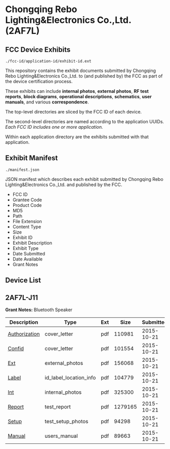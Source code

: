 # Chongqing Rebo Lighting&Electronics Co.,Ltd. (2AF7L)
## FCC Device Exhibits

```
./fcc-id/application-id/exhibit-id.ext
```

This repository contains the exhibit documents submitted by Chongqing Rebo Lighting&Electronics Co.,Ltd. to (and published by) the FCC as part of the device certification process.

These exhibits can include **internal photos**, **external photos**, **RF test reports**, **block diagrams**, **operational descriptions**, **schematics**, **user manuals**, and various **correspondence**.

The top-level directories are sliced by the FCC ID of each device.

The second-level directories are named according to the application UUIDs. *Each FCC ID includes one or more application.*

Within each application directory are the exhibits submitted with that application. 

## Exhibit Manifest

```
./manifest.json
```

JSON manifest which describes each exhibit submitted by Chongqing Rebo Lighting&Electronics Co.,Ltd. and published by the FCC.

- FCC ID
- Grantee Code
- Product Code
- MD5
- Path
- File Extension
- Content Type
- Size
- Exhibit ID
- Exhibit Description
- Exhibit Type
- Date Submitted
- Date Available
- Grant Notes

## Device List
## 2AF7L-J11
**Grant Notes:** Bluetooth Speaker

| Description | Type | Ext | Size | Submitted | Available |
| ----------- | ---- | --- | ---- | --------- | --------- |
| [Authorization](2AF7L-J11/cce2833aa52115c57e67241a56c936f6/2789480.pdf) | cover_letter | pdf | 110981 | 2015-10-21 | 2015-10-21 |
| [Confid](2AF7L-J11/cce2833aa52115c57e67241a56c936f6/2789482.pdf) | cover_letter | pdf | 101554 | 2015-10-21 | 2015-10-21 |
| [Ext](2AF7L-J11/cce2833aa52115c57e67241a56c936f6/2789479.pdf) | external_photos | pdf | 156068 | 2015-10-21 | 2015-10-21 |
| [Label](2AF7L-J11/cce2833aa52115c57e67241a56c936f6/2789481.pdf) | id_label_location_info | pdf | 104779 | 2015-10-21 | 2015-10-21 |
| [Int](2AF7L-J11/cce2833aa52115c57e67241a56c936f6/2789483.pdf) | internal_photos | pdf | 325300 | 2015-10-21 | 2015-10-21 |
| [Report](2AF7L-J11/cce2833aa52115c57e67241a56c936f6/2789485.pdf) | test_report | pdf | 1279165 | 2015-10-21 | 2015-10-21 |
| [Setup](2AF7L-J11/cce2833aa52115c57e67241a56c936f6/2789486.pdf) | test_setup_photos | pdf | 94298 | 2015-10-21 | 2015-10-21 |
| [Manual](2AF7L-J11/cce2833aa52115c57e67241a56c936f6/2789484.pdf) | users_manual | pdf | 89663 | 2015-10-21 | 2015-10-21 |
